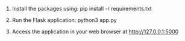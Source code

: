 1. Install the packages using:
pip install -r requirements.txt

2. Run the Flask application:
python3 app.py

3. Access the application in your web browser at http://127.0.0.1:5000
